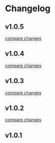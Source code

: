 # Changelog


## v1.0.5

[compare changes](https://github.com/arimaulana07/wl-composable-module/compare/v1.0.4...v1.0.5)

## v1.0.4

[compare changes](https://github.com/arimaulana07/wl-composable-module/compare/v1.0.3...v1.0.4)

## v1.0.3

[compare changes](https://github.com/arimaulana07/wl-composable-module/compare/v1.0.2...v1.0.3)

## v1.0.2

[compare changes](https://github.com/arimaulana07/wl-api-collections-module/compare/v1.0.1...v1.0.2)

## v1.0.1

